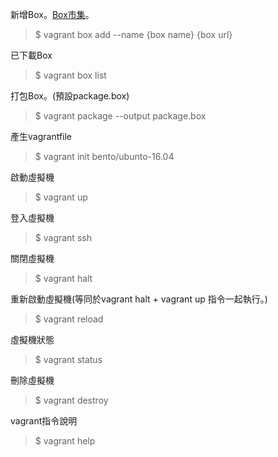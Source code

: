 新增Box。[Box市集](https://www.vagrantup.com/)。
> $ vagrant box add --name {box name} {box url}

已下載Box
> $ vagrant box list

打包Box。(預設package.box)
> $ vagrant package --output package.box

產生vagrantfile
> $ vagrant init bento/ubunto-16.04

啟動虛擬機
> $ vagrant up

登入虛擬機
> $ vagrant ssh

關閉虛擬機
> $ vagrant halt

重新啟動虛擬機(等同於vagrant halt + vagrant up 指令一起執行。)
> $ vagrant reload

虛擬機狀態
> $ vagrant status

刪除虛擬機
> $ vagrant destroy

vagrant指令說明
> $ vagrant help
